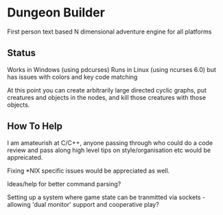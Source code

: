 # Dungeon Builder
First person text based N dimensional adventure engine for all platforms

## Status
Works in Windows (using pdcurses)
Runs in Linux (using ncurses 6.0) but has issues with colors and key code matching

At this point you can create arbitrarily large directed cyclic graphs, put creatures and objects in the nodes, and kill those creatures with those objects. 

## How To Help
I am amateurish at C/C++, anyone passing through who could do a code review and pass along high level tips on style/organisation etc would be appreicated.

Fixing *NIX specific issues would be appreciated as well. 

Ideas/help for better command parsing?

Setting up a system where game state can be tranmitted via sockets - allowing 'dual monitor' support and cooperative play?



